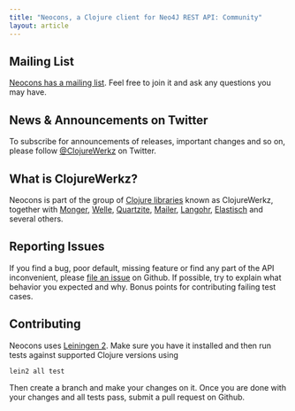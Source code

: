 ```yaml
---
title: "Neocons, a Clojure client for Neo4J REST API: Community"
layout: article
---
```


## Mailing List

[Neocons has a mailing list](https://groups.google.com/forum/#!forum/clojure-neo4j). Feel free to join it and ask any questions you may have.


## News & Announcements on Twitter

To subscribe for announcements of releases, important changes and so on, please follow [@ClojureWerkz](https://twitter.com/#!/clojurewerkz) on Twitter.


## What is ClojureWerkz?

Neocons is part of the group of [Clojure libraries](http://clojurewerkz.org) known as ClojureWerkz, together with
[Monger](http://clojuremongodb.info), [Welle](http://clojureriak.info), [Quartzite](http://clojurequartz.info), [Mailer](https://github.com/clojurewerkz/mailer), [Langohr](https://github.com/michaelklishin/langohr), [Elastisch](https://github.com/clojurewerkz/elastisch) and several others.


## Reporting Issues

If you find a bug, poor default, missing feature or find any part of the API inconvenient, please [file an issue](https://github.com/michaelklishin/neocons/issues) on Github.
If possible, try to explain what behavior you expected and why. Bonus points for contributing failing test cases.


## Contributing

Neocons uses [Leiningen 2](https://github.com/technomancy/leiningen/blob/master/doc/TUTORIAL.md). Make sure you have it installed and then run tests against
supported Clojure versions using

    lein2 all test

Then create a branch and make your changes on it. Once you are done with your changes and all tests pass, submit a pull request
on Github.

